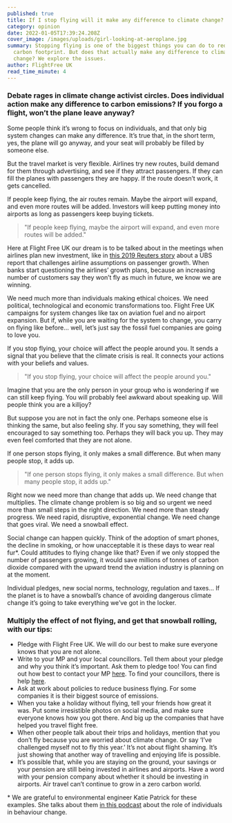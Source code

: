 ```yaml
---
published: true
title: If I stop flying will it make any difference to climate change?
category: opinion
date: 2022-01-05T17:39:24.208Z
cover_image: /images/uploads/girl-looking-at-aeroplane.jpg
summary: Stopping flying is one of the biggest things you can do to reduce your
  carbon footprint. But does that actually make any difference to climate
  change? We explore the issues.
author: FlightFree UK
read_time_minute: 4
---
```

### Debate rages in climate change activist circles. Does individual action make any difference to carbon emissions? If you forgo a flight, won’t the plane leave anyway?

Some people think it’s wrong to focus on individuals, and that only big system changes can make any difference. It’s true that, in the short term, yes, the plane will go anyway, and your seat will probably be filled by someone else.  

But the travel market is very flexible. Airlines try new routes, build demand for them through advertising, and see if they attract passengers. If they can fill the planes with passengers they are happy. If the route doesn’t work, it gets cancelled. 

If people keep flying, the air routes remain. Maybe the airport will expand, and even more routes will be added. Investors will keep putting money into airports as long as passengers keep buying tickets.

> "If people keep flying, maybe the airport will expand, and even more routes will be added."

Here at Flight Free UK our dream is to be talked about in the meetings when airlines plan new investment, like in [this 2019 Reuters story](https://www.reuters.com/article/us-travel-flying-climate-idUSKBN1WH23G) about a UBS report that challenges airline assumptions on passenger growth. When banks start questioning the airlines’ growth plans, because an increasing number of customers say they won’t fly as much in future, we know we are winning. 

We need much more than individuals making ethical choices. We need political, technological and economic transformations too. Flight Free UK campaigns for system changes like tax on aviation fuel and no airport expansion. But if, while you are waiting for the system to change, you carry on flying like before... well, let’s just say the fossil fuel companies are going to love you.

If you stop flying, your choice will affect the people around you. It sends a signal that you believe that the climate crisis is real. It connects your actions with your beliefs and values. 

> "If you stop flying, your choice will affect the people around you."

Imagine that you are the only person in your group who is wondering if we can still keep flying. You will probably feel awkward about speaking up. Will people think you are a killjoy? 

But suppose you are not in fact the only one. Perhaps someone else is thinking the same, but also feeling shy. If you say something, they will feel encouraged to say something too. Perhaps they will back you up. They may even feel comforted that they are not alone.

If one person stops flying, it only makes a small difference. But when many people stop, it adds up.

> "If one person stops flying, it only makes a small difference. But when many people stop, it adds up."

Right now we need more than change that adds up. We need change that multiplies. The climate change problem is so big and so urgent we need more than small steps in the right direction. We need more than steady progress. We need rapid, disruptive, exponential change. We need change that goes viral. We need a snowball effect.

Social change can happen quickly. Think of the adoption of smart phones, the decline in smoking, or how unacceptable it is these days to wear real fur*. Could attitudes to flying change like that? Even if we only stopped the number of passengers growing, it would save millions of tonnes of carbon dioxide compared with the upward trend the aviation industry is planning on at the moment.

Individual pledges, new social norms, technology, regulation and taxes... If the planet is to have a snowball’s chance of avoiding dangerous climate change it’s going to take everything we’ve got in the locker. 

### Multiply the effect of not flying, and get that snowball rolling, with our tips:

* Pledge with Flight Free UK. We will do our best to make sure everyone knows that you are not alone.
* Write to your MP and your local councillors. Tell them about your pledge and why you think it’s important. Ask them to pledge too! You can find out how best to contact your MP [here](https://members.parliament.uk/members/Commons). To find your councillors, there is help [here](https://www.gov.uk/find-your-local-councillors).
* Ask at work about policies to reduce business flying. For some companies it is their biggest source of emissions.
* When you take a holiday without flying, tell your friends how great it was. Put some irresistible photos on social media, and make sure everyone knows how you got there. And big up the companies that have helped you travel flight free.
* When other people talk about their trips and holidays, mention that you don’t fly because you are worried about climate change. Or say ‘I’ve challenged myself not to fly this year.’ It’s not about flight shaming. It’s just showing that another way of travelling and enjoying life is possible.
* It’s possible that, while you are staying on the ground, your savings or your pension are still being invested in airlines and airports. Have a word with your pension company about whether it should be investing in airports. Air travel can’t continue to grow in a zero carbon world.



\* We are grateful to environmental engineer Katie Patrick for these examples. She talks about them [in this podcast](https://anchor.fm/katiepatrick/episodes/The-Secret-of-How-Individual-Actions-Lead-To-Tipping-Points-with-Professor-Jan-Willem-Bolderdijk-e19slui) about the role of individuals in behaviour change.